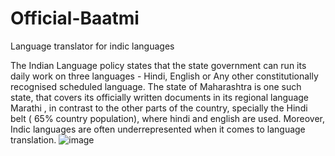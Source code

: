 # Official-Baatmi
Language translator for indic languages 

The Indian Language policy states that the state government can run its daily work on three languages - Hindi, English or Any other constitutionally recognised scheduled language.
The state of Maharashtra is one such state, that covers its officially written documents in its regional language Marathi , in contrast to the  other parts of the country, specially the Hindi belt ( 65% country population), where hindi and english are used.
Moreover, Indic languages are often underrepresented when it comes to language translation. 
![image](https://user-images.githubusercontent.com/56591603/170962624-42c31a46-c762-45aa-b7cc-8b35c11e0452.png)
